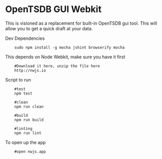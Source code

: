OpenTSDB GUI Webkit
===

This is visioned as a replacement for built-in OpenTSDB gui tool. This will allow you to get a quick draft at your data.


Dev Dependencies
```
	sudo npm install -g mocha jshint browserify mocha
```

This depends on Node Webkit, make sure you have it first
```
	#Download it here, unzip the file here
	http://nwjs.io
```

Script to run
```
	#test
	npm test

	#clean
	npm run clean

	#build
	npm run build

	#linting
	npm run lint 
```

To open up the app
```
	#open nwjs.app
```